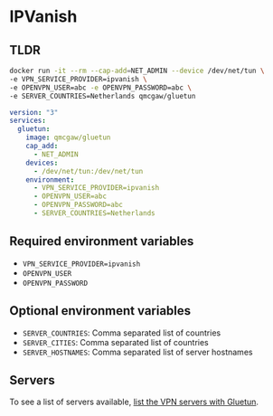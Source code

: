 # IPVanish

## TLDR

```sh
docker run -it --rm --cap-add=NET_ADMIN --device /dev/net/tun \
-e VPN_SERVICE_PROVIDER=ipvanish \
-e OPENVPN_USER=abc -e OPENVPN_PASSWORD=abc \
-e SERVER_COUNTRIES=Netherlands qmcgaw/gluetun
```

```yml
version: "3"
services:
  gluetun:
    image: qmcgaw/gluetun
    cap_add:
      - NET_ADMIN
    devices:
      - /dev/net/tun:/dev/net/tun
    environment:
      - VPN_SERVICE_PROVIDER=ipvanish
      - OPENVPN_USER=abc
      - OPENVPN_PASSWORD=abc
      - SERVER_COUNTRIES=Netherlands
```

## Required environment variables

- `VPN_SERVICE_PROVIDER=ipvanish`
- `OPENVPN_USER`
- `OPENVPN_PASSWORD`

## Optional environment variables

- `SERVER_COUNTRIES`: Comma separated list of countries
- `SERVER_CITIES`: Comma separated list of countries
- `SERVER_HOSTNAMES`: Comma separated list of server hostnames

## Servers

To see a list of servers available, [list the VPN servers with Gluetun](../servers.md#list-of-vpn-servers).
